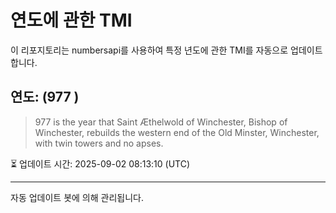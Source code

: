 
# 연도에 관한 TMI

이 리포지토리는 numbersapi를 사용하여 특정 년도에 관한 TMI를 자동으로 업데이트합니다.

## 연도: (977 )
> 977 is the year that Saint Æthelwold of Winchester, Bishop of Winchester, rebuilds the western end of the Old Minster, Winchester, with twin towers and no apses.

⏳ 업데이트 시간: 2025-09-02 08:13:10 (UTC)

---
자동 업데이트 봇에 의해 관리됩니다.
